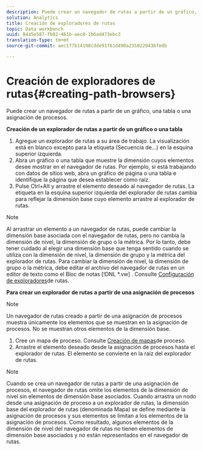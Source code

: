 ```yaml
---
description: Puede crear un navegador de rutas a partir de un gráfico, una tabla o una asignación de procesos.
solution: Analytics
title: Creación de exploradores de rutas
topic: Data workbench
uuid: 84a5e587-fb02-461b-aec8-1b6ad473ebc3
translation-type: tm+mt
source-git-commit: aec1f7b14198cdde91f61d490a235022943bfedb

---
```



# Creación de exploradores de rutas{#creating-path-browsers}

Puede crear un navegador de rutas a partir de un gráfico, una tabla o una asignación de procesos.

**Creación de un explorador de rutas a partir de un gráfico o una tabla**

1. Agregue un explorador de rutas a su área de trabajo. La visualización está en blanco excepto para la etiqueta (Secuencia de...) en la esquina superior izquierda.
1. Abra un gráfico o una tabla que muestre la dimensión cuyos elementos desee mostrar en el navegador de rutas. Por ejemplo, si está trabajando con datos de sitios web, abra un gráfico de página o una tabla e identifique la página que desea establecer como raíz.
1. Pulse Ctrl+Alt y arrastre el elemento deseado al navegador de rutas. La etiqueta en la esquina superior izquierda del explorador de rutas cambia para reflejar la dimensión base cuyo elemento arrastre al explorador de rutas.

>[!NOTE]
>
>Al arrastrar un elemento a un navegador de rutas, puede cambiar la dimensión base asociada con el navegador de rutas, pero no cambia la dimensión de nivel, la dimensión de grupo o la métrica. Por lo tanto, debe tener cuidado al elegir una dimensión base que tenga sentido cuando se utiliza con la dimensión de nivel, la dimensión de grupo y la métrica del explorador de rutas. Para cambiar la dimensión de nivel, la dimensión de grupo o la métrica, debe editar el archivo del navegador de rutas en un editor de texto como el Bloc de notas [!DNL *.vw] . Consulte [Configuración de exploradores](../../../../home/c-get-started/c-intf-anlys-ftrs/t-config-path-brwsr.md#task-bbb3ddaa140a414f984b697c2b8202a3)de rutas.

**Para crear un explorador de rutas a partir de una asignación de procesos**

>[!NOTE]
>
>Un navegador de rutas creado a partir de una asignación de procesos muestra únicamente los elementos que se muestran en la asignación de procesos. No se muestran otros elementos de la dimensión base.

1. Cree un mapa de proceso. Consulte [Creación de mapas](../../../../home/c-get-started/c-analysis-vis/c-proc-maps/c-create-proc-maps.md#concept-daf5b14dae7a442191611b1b9c1122bf)de proceso.
1. Arrastre el elemento deseado desde la asignación de procesos hasta el explorador de rutas. El elemento se convierte en la raíz del explorador de rutas.

>[!NOTE]
>
>Cuando se crea un navegador de rutas a partir de una asignación de procesos, el navegador de rutas omite los elementos de la dimensión de nivel sin elementos de dimensión base asociados. Cuando arrastra un nodo desde una asignación de proceso a un explorador de rutas, la dimensión base del explorador de rutas (denominada Mapa) se define mediante la asignación de procesos y sus elementos se limitan a los elementos de la asignación de procesos. Como resultado, algunos elementos de la dimensión de nivel del navegador de rutas no tienen elementos de dimensión base asociados y no están representados en el navegador de rutas.

